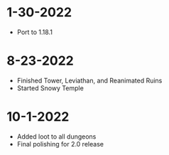 # 1-30-2022
- Port to 1.18.1

# 8-23-2022
- Finished Tower, Leviathan, and Reanimated Ruins
- Started Snowy Temple

# 10-1-2022
- Added loot to all dungeons
- Final polishing for 2.0 release